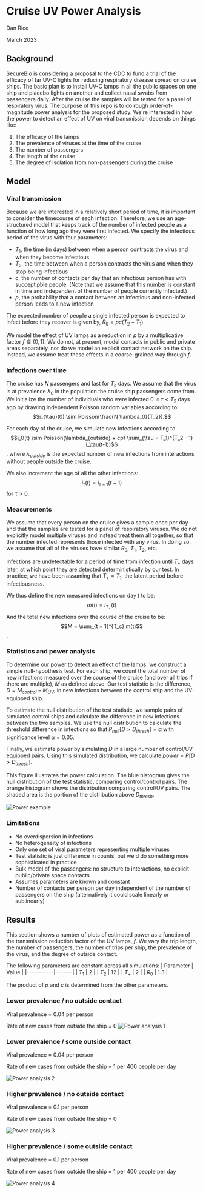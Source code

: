 # Cruise UV Power Analysis
Dan Rice

March 2023

## Background

SecureBio is considering a proposal to the CDC to fund a trial of the efficacy of far UV-C lights for reducing respiratory disease spread on cruise ships.
The basic plan is to install UV-C lamps in all the public spaces on one ship and placebo lights on another and collect nasal swabs from passengers daily.
After the cruise the samples will be tested for a panel of respiratory virus.
The purpose of this repo is to do rough order-of-magnitude power analysis for the proposed study.
We're interested in how the power to detect an effect of UV on viral transmission depends on things like:
1. The efficacy of the lamps
1. The prevalence of viruses at the time of the cruise
2. The number of passengers
3. The length of the cruise
4. The degree of isolation from non-passengers during the cruise

## Model

### Viral transmission

Because we are interested in a relatively short period of time, it is important to consider the timecourse of each infection.
Therefore, we use an age-structured model that keeps track of the number of infected people as a function of how long ago they were first infected.
We specify the infectious period of the virus with four parameters:

- $T_1$, the time (in days) between when a person contracts the virus and when they become infectious
- $T_2$, the time between when a person contracts the virus and when they stop being infectious
- $c$, the number of contacts per day that an infectious person has with succeptipble people. (Note that we assume that this number is constant in time and independent of the number of people currently infected.)
- $p$, the probability that a contact between an infectious and non-infected person leads to a new infection

The expected number of people a single infected person is expected to infect before they recover is given by, $R_0 = pc(T_2 - T_1)$.

We model the effect of UV lamps as a reduction in $p$ by a multiplicative factor $f \in (0, 1)$.
We do not, at present, model contacts in public and private areas separately, nor do we model an explicit contact network on the ship.
Instead, we assume treat these effects in a coarse-grained way through $f$.

### Infections over time

The cruise has $N$ passengers and last for $T_c$ days.
We assume that the virus is at prevalence $\lambda_0$ in the population the cruise ship passengers come from.
We initialize the number of individuals who were infected $0 \leq \tau < T_2$ days ago by drawing independent Poisson random variables according to:
$$i_{\tau}(0) \sim Poisson(\frac{N \lambda_0}{T_2}).$$

For each day of the cruise, we simulate new infections according to
$$i_0(t) \sim Poisson(\lambda_{outside} + cpf \sum_{\tau = T_1}^{T_2 - 1} i_\tau(t-1))$$.
where $\lambda_{outside}$ is the expected number of new infections from interactions without people outside the cruise.

We also increment the age of all the other infections:
$$i_{\tau}(t) = i_{\tau - 1}(t - 1)$$
for $\tau > 0$.

### Measurements

We assume that every person on the cruise gives a sample once per day and that the samples are tested for a panel of respiratory viruses.
We do not explicitly model multiple viruses and instead treat them all together, so that the number infected represents those infected with any virus.
In doing so, we assume that all of the viruses have similar $R_0$, $T_1$, $T_2$, etc.

Infections are undetectable for a period of time from infection until $T_{+}$ days later, at which point they are detected deterministically by our test.
In practice, we have been assuming that $T_{+} = T_1$, the latent period before infectiousness.

We thus define the new measured infections on day $t$ to be:
$$m(t) = i_{T_{+}}(t)$$
And the total new infections over the course of the cruise to be:
$$M = \sum_{t = 1}^{T_c} m(t)$$.

### Statistics and power analysis

To determine our power to detect an effect of the lamps, we construct a simple null-hypothesis test.
For each ship, we count the total number of new infections measured over the course of the cruise (and over all trips if there are multiple), $M$ as defined above.
Our test statistic is the difference, $D = M_{control} - M_{UV}$, in new infections between the control ship and the UV-equipped ship.

To estimate the null distribution of the test statistic, we sample pairs of simulated control ships and calculate the difference in new infections between the two samples.
We use the null distribution to calculate the threshold difference in infections so that $P_{null}[D > D_{thresh}] = \alpha$ with significance level $\alpha = 0.05$.

Finally, we estimate power by simulating $D$ in a large number of control/UV-equipped pairs.
Using this simulated distribution, we calculate $power = P[D > D_{thresh}]$.

This figure illustrates the power calculation.
The blue histogram gives the null distribution of the test statistic, comparing control/control pairs.
The orange histogram shows the distribution comparing control/UV pairs.
The shaded area is the portion of the distribution above $D_{thresh}$.

![Power example](fig/power_example.png)

### Limitations

- No overdispersion in infections
- No heterogeneity of infections
- Only one set of viral parameters representing multiple viruses
- Test statistic is just difference in counts, but we'd do something more sophisticated in practice
- Bulk model of the passengers: no structure to interactions, no explicit public/private space contacts
- Assumes parameters are known and constant
- Number of contacts per person per day independent of the number of passengers on the ship (alternatively it could scale linearly or sublinearly)

## Results

This section shows a number of plots of estimated power as a function of the transmission reduction factor of the UV lamps, $f$.
We vary the trip length, the number of passengers, the number of trips per ship, the prevalence of the virus, and the degree of outside contact.

The following parameters are constant across all simulations:
| Parameter | Value |
|-----------|-------|
| $T_1$ | 2 |
| $T_2$ | 12 |
| $T_{+}$ | 2 |
| $R_0$ | 1.3 |

The product of $p$ and $c$ is determined from the other parameters.

### Lower prevalence / no outside contact

Viral prevalence = 0.04 per person

Rate of new cases from outside the ship = 0
![Power analysis 1](fig/power_analysis_prevalence=0.04_orate=0.png)

### Lower prevalence / some outside contact

Viral prevalence = 0.04 per person

Rate of new cases from outside the ship = 1 per 400 people per day

![Power analysis 2](fig/power_analysis_prevalence=0.04_orate=0.0025.png)

### Higher prevalence / no outside contact

Viral prevalence = 0.1 per person

Rate of new cases from outside the ship = 0

![Power analysis 3](fig/power_analysis_prevalence=0.1_orate=0.png)

### Higher prevalence / some outside contact

Viral prevalence = 0.1 per person

Rate of new cases from outside the ship = 1 per 400 people per day

![Power analysis 4](fig/power_analysis_prevalence=0.1_orate=0.0025.png)
